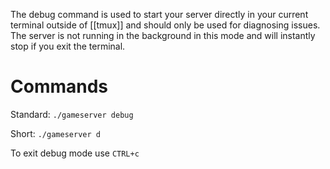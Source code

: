 The debug command is used to start your server directly in your current terminal outside of [[tmux]] and should only be used for diagnosing issues. The server is not running in the background in this mode and will instantly stop if you exit the terminal.

# Commands
Standard: `./gameserver debug`

Short: `./gameserver d`

To exit debug mode use ```CTRL+c```